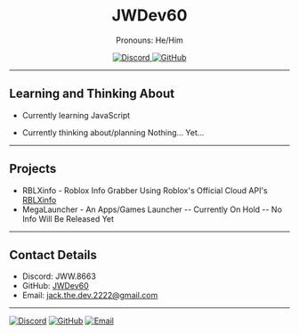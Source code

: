 <div align="center">
  <h1>JWDev60</h1>
  <p>Pronouns: He/Him</p>
  <p>
    <a href="https://discord.gg/peZ4ZYXF9W">
      <img src="https://img.shields.io/badge/Discord-WhisperStudios-blue" alt="Discord">
    </a>
    <a href="https://github.com/JWDev60">
      <img src="https://img.shields.io/badge/GitHub-JWDev60-brightgreen" alt="GitHub">
    </a>
  </p>
</div>

---

## Learning and Thinking About

- Currently learning JavaScript

- Currently thinking about/planning Nothing... Yet...

---

## Projects

- RBLXinfo - Roblox Info Grabber Using Roblox's Official Cloud API's [RBLXinfo](https://github.com/JWDev60/RBLXinfo)
- MegaLauncher - An Apps/Games Launcher -- Currently On Hold -- No Info Will Be Released Yet

---

## Contact Details

- Discord: JWW.8663
- GitHub: [JWDev60](https://github.com/JWDev60)
- Email: [jack.the.dev.2222@gmail.com](mailto:jack.the.dev.2222@gmail.com)

---

[![Discord](https://img.shields.io/badge/Discord-WhisperStudios-blue)](https://discord.gg/peZ4ZYXF9W)
[![GitHub](https://img.shields.io/badge/GitHub-JWDev60-brightgreen)](https://github.com/JWDev60)
[![Email](https://img.shields.io/badge/Email-red)](mailto:jack.the.dev.2222@gmail.com)
